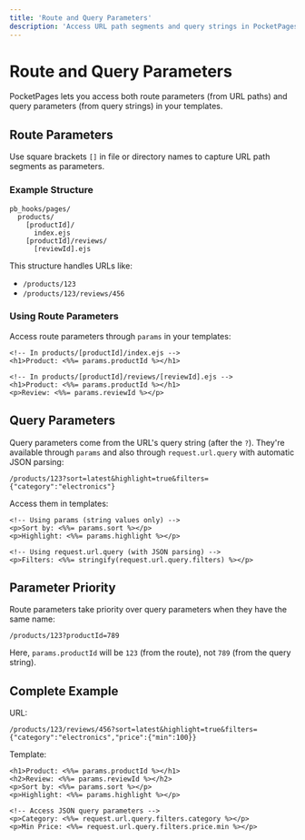 ```yaml
---
title: 'Route and Query Parameters'
description: 'Access URL path segments and query strings in PocketPages templates using params.paramName. Route parameters use [brackets] in file/directory names. Query parameters override route parameters when names conflict.'
---
```


# Route and Query Parameters

PocketPages lets you access both route parameters (from URL paths) and query parameters (from query strings) in your templates.

## Route Parameters

Use square brackets `[]` in file or directory names to capture URL path segments as parameters.

### Example Structure

```
pb_hooks/pages/
  products/
    [productId]/
      index.ejs
    [productId]/reviews/
      [reviewId].ejs
```

This structure handles URLs like:

- `/products/123`
- `/products/123/reviews/456`

### Using Route Parameters

Access route parameters through `params` in your templates:

```ejs
<!-- In products/[productId]/index.ejs -->
<h1>Product: <%%= params.productId %></h1>

<!-- In products/[productId]/reviews/[reviewId].ejs -->
<h1>Product: <%%= params.productId %></h1>
<p>Review: <%%= params.reviewId %></p>
```

## Query Parameters

Query parameters come from the URL's query string (after the `?`). They're available through `params` and also through `request.url.query` with automatic JSON parsing:

```
/products/123?sort=latest&highlight=true&filters={"category":"electronics"}
```

Access them in templates:

```ejs
<!-- Using params (string values only) -->
<p>Sort by: <%%= params.sort %></p>
<p>Highlight: <%%= params.highlight %></p>

<!-- Using request.url.query (with JSON parsing) -->
<p>Filters: <%%= stringify(request.url.query.filters) %></p>
```

## Parameter Priority

Route parameters take priority over query parameters when they have the same name:

```
/products/123?productId=789
```

Here, `params.productId` will be `123` (from the route), not `789` (from the query string).

## Complete Example

URL:

```
/products/123/reviews/456?sort=latest&highlight=true&filters={"category":"electronics","price":{"min":100}}
```

Template:

```ejs
<h1>Product: <%%= params.productId %></h1>
<h2>Review: <%%= params.reviewId %></h2>
<p>Sort by: <%%= params.sort %></p>
<p>Highlight: <%%= params.highlight %></p>

<!-- Access JSON query parameters -->
<p>Category: <%%= request.url.query.filters.category %></p>
<p>Min Price: <%%= request.url.query.filters.price.min %></p>
```
